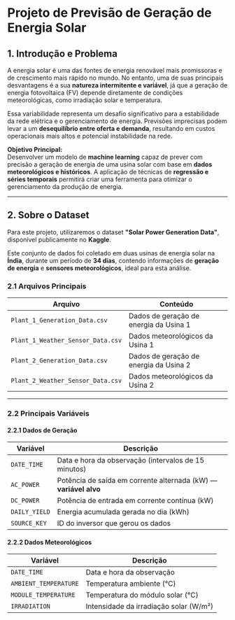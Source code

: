 # Projeto de Previsão de Geração de Energia Solar

## 1. Introdução e Problema

A energia solar é uma das fontes de energia renovável mais promissoras e de crescimento mais rápido no mundo. No entanto, uma de suas principais desvantagens é a sua **natureza intermitente e variável**, já que a geração de energia fotovoltaica (FV) depende diretamente de condições meteorológicas, como irradiação solar e temperatura.

Essa variabilidade representa um desafio significativo para a estabilidade da rede elétrica e o gerenciamento de energia. Previsões imprecisas podem levar a um **desequilíbrio entre oferta e demanda**, resultando em custos operacionais mais altos e potencial instabilidade na rede.

**Objetivo Principal:**  
Desenvolver um modelo de **machine learning** capaz de prever com precisão a geração de energia de uma usina solar com base em **dados meteorológicos e históricos**. A aplicação de técnicas de **regressão e séries temporais** permitirá criar uma ferramenta para otimizar o gerenciamento da produção de energia.

---

## 2. Sobre o Dataset

Para este projeto, utilizaremos o dataset **"Solar Power Generation Data"**, disponível publicamente no **Kaggle**.

Este conjunto de dados foi coletado em duas usinas de energia solar na **Índia**, durante um período de **34 dias**, contendo informações de **geração de energia** e **sensores meteorológicos**, ideal para esta análise.

### 2.1 Arquivos Principais

| Arquivo | Conteúdo |
|---------|----------|
| `Plant_1_Generation_Data.csv` | Dados de geração de energia da Usina 1 |
| `Plant_1_Weather_Sensor_Data.csv` | Dados meteorológicos da Usina 1 |
| `Plant_2_Generation_Data.csv` | Dados de geração de energia da Usina 2 |
| `Plant_2_Weather_Sensor_Data.csv` | Dados meteorológicos da Usina 2 |

---

### 2.2 Principais Variáveis

#### 2.2.1 Dados de Geração

| Variável | Descrição |
|----------|-----------|
| `DATE_TIME` | Data e hora da observação (intervalos de 15 minutos) |
| `AC_POWER` | Potência de saída em corrente alternada (kW) — **variável alvo** |
| `DC_POWER` | Potência de entrada em corrente contínua (kW) |
| `DAILY_YIELD` | Energia acumulada gerada no dia (kWh) |
| `SOURCE_KEY` | ID do inversor que gerou os dados |

#### 2.2.2 Dados Meteorológicos

| Variável | Descrição |
|----------|-----------|
| `DATE_TIME` | Data e hora da observação |
| `AMBIENT_TEMPERATURE` | Temperatura ambiente (°C) |
| `MODULE_TEMPERATURE` | Temperatura do módulo solar (°C) |
| `IRRADIATION` | Intensidade da irradiação solar (W/m²) |
